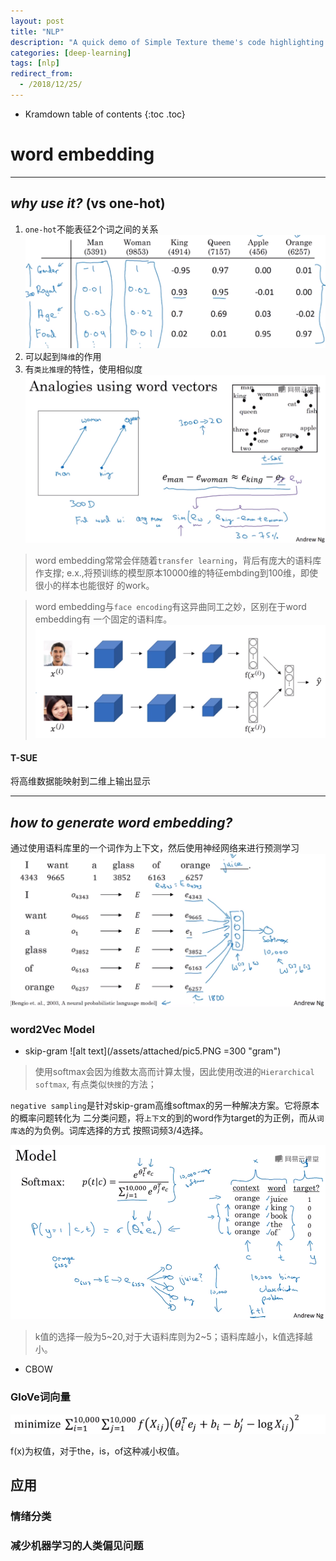 ```yaml
---
layout: post
title: "NLP"
description: "A quick demo of Simple Texture theme's code highlighting features"
categories: [deep-learning]
tags: [nlp]
redirect_from:
  - /2018/12/25/
---
```


* Kramdown table of contents
{:toc .toc}

# word embedding
***
## ***why use it?*** (vs one-hot)
1. `one-hot`不能表征2个词之间的关系
![alt text](/assets/attached/pic1.PNG "embedding")
2. 可以起到`降维`的作用
3. 有`类比推理`的特性，使用相似度
![alt text](/assets/attached/pic3.PNG "sim")

> word embedding常常会伴随着`transfer learning`，背后有庞大的语料库作支撑;
e.x.,将预训练的模型原本10000维的特征embding到100维，即使很小的样本也能很好
的work。

> word embedding与`face encoding`有这异曲同工之妙，区别在于word embedding有
一个固定的语料库。
![alt text](/assets/attached/pic2.PNG "face encoding")

#### T-SUE
将高维数据能映射到二维上输出显示

***
## ***how to generate word embedding?***
通过使用语料库里的一个词作为上下文，然后使用神经网络来进行预测学习
![alt text](/assets/attached/pic4.PNG "generate")

### word2Vec Model
* skip-gram
![alt text](/assets/attached/pic5.PNG =300 "gram")
> 使用softmax会因为维数太高而计算太慢，因此使用改进的`Hierarchical softmax`,
有点类似`快搜`的方法；

`negative sampling`是针对skip-gram高维softmax的另一种解决方案。它将原本的概率问题转化为
二分类问题，将`上下文`的到的word作为target的为正例，而从`词库选`的为负例。词库选择的方式
按照词频3/4选择。

![alt text](/assets/attached/pic6.PNG "sample")
> k值的选择一般为5~20,对于大语料库则为2~5；语料库越小，k值选择越小。

* CBOW

### GloVe词向量
![alt text](/assets/attached/pic7.PNG "glove")

f(x)为权值，对于the，is，of这种减小权值。

## 应用
### 情绪分类
### 减少机器学习的人类偏见问题
